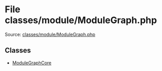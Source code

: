 File classes/module/ModuleGraph.php
=========

Source: [classes/module/ModuleGraph.php](https://github.com/PrestaShop/PrestaShop/blob/1.6.1.0/classes/module/ModuleGraph.php)


Classes
-------

* [ModuleGraphCore](class.ModuleGraphCore.md)

